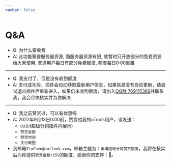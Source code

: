 ```yaml
---
navbar: false
---
```


# Q&A

- Q: 为什么要收费
- A: 此功能需要服务器资源, 而服务器资源有限, 故暂时只开放部分的免费资源给大家使用, 普通用户每日有部分免费额度, 额度每日0:00重置

----

- Q: 我支付了，但是没有收到额度
- A: 支付成功后，插件会自动获取最新用户信息，如果信息没有自动更新，请尝试退出插件后重新进入，如果仍未收到额度，请加入[QQ群 769115389](https://qm.qq.com/cgi-bin/qm/qr?k=9qfHKTaQuWqYN1ys1yiQPdJ4iIlHwgL5&jump_from=webapi)并联系我，我会尽快核实并为你解决

----

- Q: 我之前赞赏过，可以有优惠吗
- A: 2022年9月13日0:00前，赞赏过我的uTools用户，请发送：
  - `UUID`(超级分词插件内展示)
  - `赞赏金额`
  - `赞赏时间`
  - `支付截图`
- 到邮箱`ZiuChen@outlook.com`，邮箱主题为：`申请超级分词赞赏额度`，我将在核实后为你提供`赞赏金额+15%`的额度，感谢你的支持！💖。

